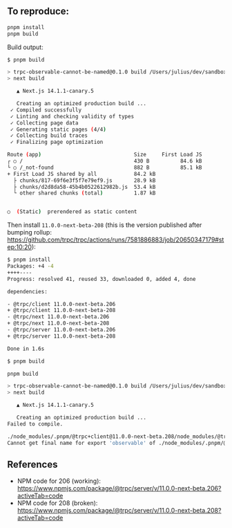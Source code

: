 ## To reproduce:

```bash
pnpm install
pnpm build
```

Build output:

```bash
$ pnpm build

> trpc-observable-cannot-be-named@0.1.0 build /Users/julius/dev/sandbox/trpc-observable-cannot-be-named
> next build

   ▲ Next.js 14.1.1-canary.5

   Creating an optimized production build ...
 ✓ Compiled successfully
 ✓ Linting and checking validity of types
 ✓ Collecting page data
 ✓ Generating static pages (4/4)
 ✓ Collecting build traces
 ✓ Finalizing page optimization

Route (app)                              Size     First Load JS
┌ ○ /                                    430 B          84.6 kB
└ ○ /_not-found                          882 B          85.1 kB
+ First Load JS shared by all            84.2 kB
  ├ chunks/817-69f6e3f5f7e79ef9.js       28.9 kB
  ├ chunks/d2d8da58-45b4b0522612982b.js  53.4 kB
  └ other shared chunks (total)          1.87 kB


○  (Static)  prerendered as static content
```

Then install `11.0.0-next-beta-208` (this is the version published after bumping rollup: https://github.com/trpc/trpc/actions/runs/7581886883/job/20650347179#step:10:20):

```bash
$ pnpm install
Packages: +4 -4
++++----
Progress: resolved 41, reused 33, downloaded 0, added 4, done

dependencies:

- @trpc/client 11.0.0-next-beta.206
+ @trpc/client 11.0.0-next-beta-208
- @trpc/next 11.0.0-next-beta.206
+ @trpc/next 11.0.0-next-beta-208
- @trpc/server 11.0.0-next-beta.206
+ @trpc/server 11.0.0-next-beta-208

Done in 1.6s

```

```bash
$ pnpm build

pnpm build

> trpc-observable-cannot-be-named@0.1.0 build /Users/julius/dev/sandbox/trpc-observable-cannot-be-named
> next build

   ▲ Next.js 14.1.1-canary.5

   Creating an optimized production build ...
Failed to compile.

./node_modules/.pnpm/@trpc+client@11.0.0-next-beta.208/node_modules/@trpc/client/dist/index.mjs + 19 modules
Cannot get final name for export 'observable' of ./node_modules/.pnpm/@trpc+core@11.0.0-next-beta.208/node_modules/@trpc/core/dist/observable/index.mjs
```

## References

- NPM code for 206 (working): https://www.npmjs.com/package/@trpc/server/v/11.0.0-next-beta.206?activeTab=code
- NPM code for 208 (broken): https://www.npmjs.com/package/@trpc/server/v/11.0.0-next-beta.208?activeTab=code
